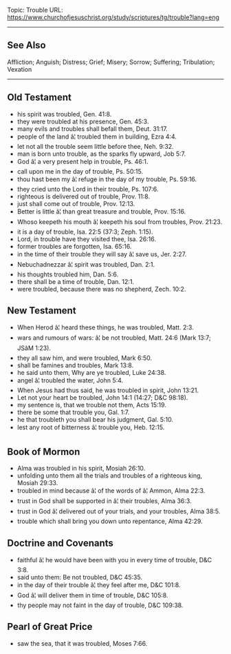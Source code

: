 Topic: Trouble
URL: https://www.churchofjesuschrist.org/study/scriptures/tg/trouble?lang=eng

---

## See Also

Affliction; Anguish; Distress; Grief; Misery; Sorrow; Suffering; Tribulation; Vexation

---

## Old Testament

- his spirit was troubled, Gen. 41:8.
- they were troubled at his presence, Gen. 45:3.
- many evils and troubles shall befall them, Deut. 31:17.
- people of the land â¦ troubled them in building, Ezra 4:4.
- let not all the trouble seem little before thee, Neh. 9:32.
- man is born unto trouble, as the sparks fly upward, Job 5:7.
- God â¦ a very present help in trouble, Ps. 46:1.
- call upon me in the day of trouble, Ps. 50:15.
- thou hast been my â¦ refuge in the day of my trouble, Ps. 59:16.
- they cried unto the Lord in their trouble, Ps. 107:6.
- righteous is delivered out of trouble, Prov. 11:8.
- just shall come out of trouble, Prov. 12:13.
- Better is little â¦ than great treasure and trouble, Prov. 15:16.
- Whoso keepeth his mouth â¦ keepeth his soul from troubles, Prov. 21:23.
- it is a day of trouble, Isa. 22:5 (37:3; Zeph. 1:15).
- Lord, in trouble have they visited thee, Isa. 26:16.
- former troubles are forgotten, Isa. 65:16.
- in the time of their trouble they will say â¦ save us, Jer. 2:27.
- Nebuchadnezzar â¦ spirit was troubled, Dan. 2:1.
- his thoughts troubled him, Dan. 5:6.
- there shall be a time of trouble, Dan. 12:1.
- were troubled, because there was no shepherd, Zech. 10:2.

## New Testament

- When Herod â¦ heard these things, he was troubled, Matt. 2:3.
- wars and rumours of wars: â¦ be not troubled, Matt. 24:6 (Mark 13:7; JSâM 1:23).
- they all saw him, and were troubled, Mark 6:50.
- shall be famines and troubles, Mark 13:8.
- he said unto them, Why are ye troubled, Luke 24:38.
- angel â¦ troubled the water, John 5:4.
- When Jesus had thus said, he was troubled in spirit, John 13:21.
- Let not your heart be troubled, John 14:1 (14:27; D&C 98:18).
- my sentence is, that we trouble not them, Acts 15:19.
- there be some that trouble you, Gal. 1:7.
- he that troubleth you shall bear his judgment, Gal. 5:10.
- lest any root of bitterness â¦ trouble you, Heb. 12:15.

## Book of Mormon

- Alma was troubled in his spirit, Mosiah 26:10.
- unfolding unto them all the trials and troubles of a righteous king, Mosiah 29:33.
- troubled in mind because â¦ of the words of â¦ Ammon, Alma 22:3.
- trust in God shall be supported in â¦ their troubles, Alma 36:3.
- trust in God â¦ delivered out of your trials, and your troubles, Alma 38:5.
- trouble which shall bring you down unto repentance, Alma 42:29.

## Doctrine and Covenants

- faithful â¦ he would have been with you in every time of trouble, D&C 3:8.
- said unto them: Be not troubled, D&C 45:35.
- in the day of their trouble â¦ they feel after me, D&C 101:8.
- God â¦ will deliver them in time of trouble, D&C 105:8.
- thy people may not faint in the day of trouble, D&C 109:38.

## Pearl of Great Price

- saw the sea, that it was troubled, Moses 7:66.

